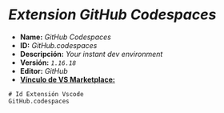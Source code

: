 <!-- Autor: Daniel Benjamin Perez Morales -->
<!-- GitHub: https://github.com/DanielBenjaminPerezMoralesDev13 -->
<!-- GitLab: https://gitlab.com/DanielBenjaminPerezMoralesDev13 -->
<!-- Correo electrónico: danielperezdev@proton.me -->

# ***Extension GitHub Codespaces***

- **Name:** *GitHub Codespaces*
- **ID:** *GitHub.codespaces*
- **Descripción:** *Your instant dev environment*
- **Versión:** *`1.16.18`*
- **Editor:** *GitHub*
- **[Vínculo de VS Marketplace:](https://marketplace.visualstudio.com/items?itemName=GitHub.codespaces "https://marketplace.visualstudio.com/items?itemName=GitHub.codespaces")**

```plaintext
# Id Extensión Vscode
GitHub.codespaces
```
